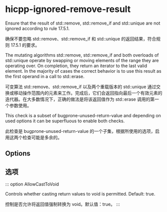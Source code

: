 # hicpp-ignored-remove-result

Ensure that the result of std::remove, std::remove_if and std::unique are not ignored according to rule 17.5.1.

确保不要忽略 std::remove、std::remove_if 和 std::unique 的返回结果，符合规则 17.5.1 的要求。

The mutating algorithms std::remove, std::remove_if and both overloads of std::unique operate by swapping or moving elements of the range they are operating over. On completion, they return an iterator to the last valid element. In the majority of cases the correct behavior is to use this result as the first operand in a call to std::erase.

可变算法 std::remove、std::remove_if 以及两个重载版本的 std::unique 通过交换或移动操作范围内的元素来工作。完成后，它们会返回指向最后一个有效元素的迭代器。在大多数情况下，正确的做法是将该返回值作为 std::erase 调用的第一个参数使用。

This check is a subset of bugprone-unused-return-value and depending on used options it can be superfluous to enable both checks.

此检查是 bugprone-unused-return-value 的一个子集，根据所使用的选项，启用这两个检查可能是多余的。

## Options

## 选项

::: option
AllowCastToVoid

Controls whether casting return values to void is permitted. Default: true.

控制是否允许将返回值强制转换为 void。默认值：true。
:::

